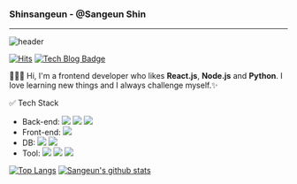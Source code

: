 ### Shinsangeun - @Sangeun Shin
---
![header](https://capsule-render.vercel.app/api?text=✨기록하며%20성장하기✨&fontSize=30&fontColor=F3E2A9&rotate=-0&animation=twinkling&color=364765)


[![Hits](https://hits.seeyoufarm.com/api/count/incr/badge.svg?url=https%3A%2F%2Fgithub.com%2Fshinsangeun&count_bg=%2379C83D&title_bg=%23555555&icon=&icon_color=%23E7E7E7&title=hits&edge_flat=false)](https://hits.seeyoufarm.com) 
[![Tech Blog Badge](http://img.shields.io/badge/-Tech%20blog-black?style=flat-square&logo=github&link=https://shinsangeun.github.io/)](https://shinsangeun.github.io/)


👩🏻‍💻 Hi, I'm a frontend developer who likes **React.js**, **Node.js** and **Python**. I love learning new things and I always challenge myself.✨


 ✅  Tech Stack  
- Back-end: <img src="https://img.shields.io/badge/Node.js-339933?style=flat-square&logo=Node.js&logoColor=white"/> <img src="https://img.shields.io/badge/Javascript-F7DF1E?style=flat-square&logo=Javascript&logoColor=white"/> <img src="https://img.shields.io/badge/Python-3766AB?style=flat-square&logo=Python&logoColor=white"/>
- Front-end: <img src="https://img.shields.io/badge/React-61DAFB?style=flat-square&logo=React&logoColor=white"/>
- DB: <img src="https://img.shields.io/badge/Redis-DC382D?style=flat-square&logo=Redis&logoColor=white"/> <img src="https://img.shields.io/badge/Mysql-000000?style=flat-square&logo=Mysql&logoColor=white"/>
- Tool: <img src="https://img.shields.io/badge/IntelliJIDEA-000000?style=flat-square&logo=IntelliJIDEA&logoColor=white"/> <img src="https://img.shields.io/badge/Git-F05032?style=flat-square&logo=Git&logoColor=white"/> <img src="https://img.shields.io/badge/Jupyter-F37626?style=flat-square&logo=Jupyter&logoColor=white"/>



[![Top Langs](https://github-readme-stats-git-masterrstaa-rickstaa.vercel.app/api/top-langs/?username=shinsangeun)](https://github.com/shinsangeun/shinsangeun) 
[![Sangeun's github stats](https://github-readme-stats-git-masterrstaa-rickstaa.vercel.app/api?username=shinsangeun&&show_icons=true)](https://github.com/shinsangeun/shinsangeun)
